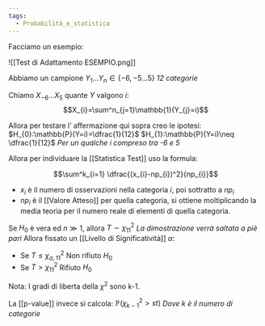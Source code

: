 ```yaml
---
tags:
  - Probabilità_e_statistica
---
```

Facciamo un esempio:

![[Test di Adattamento ESEMPIO.png]]

Abbiamo un campione $Y_{1}\dots Y_{n}\in\{-6,-5\dots5\}$ *12 categorie*

Chiamo $X_{-6}\dots X_{5}$ quante $Y$ valgono $i$:
$$X_{i}=\sum^n_{j=1}\mathbb{1}(Y_{j}=i)$$

Allora per testare l’ affermazione qui sopra creo le ipotesi:
$H_{0}:\mathbb{P}(Y=i)=\dfrac{1}{12}$
$H_{1}:\mathbb{P}(Y=i)\neq \dfrac{1}{12}$
*Per un qualche $i$ compreso tra -6 e 5*

Allora per individuare la [[Statistica Test]] uso la formula:

$$\sum^k_{i=1} \dfrac{(x_{i}-np_{i})^2}{np_{i}}$$
- $x_{i}$ è il numero di osservazioni nella categoria $i$, poi sottratto a $np_{i}$
- $np_{i}$ è il [[Valore Atteso]] per quella categoria, si ottiene moltiplicando la media teoria per il numero reale di elementi di quella categoria.


Se $H_{0}$ è vera ed $n\gg 1$, allora $T\sim \chi^2_{11}$ *La dimostrazione verrà saltata a piè pari*
Allora fissato un [[Livello di Significatività]] $\alpha$:
- Se $T\leq \chi^2_{\alpha,11}$ Non rifiuto $H_{0}$
- Se $T>\chi^2_{11}$ Rifiuto $H_{0}$

Nota: I gradi di liberta della $\chi^2$ sono k-1.

La [[p-value]] invece si calcola:
$\mathbb{P}(\chi^2_{k-1}>st)$ *Dove k è il numero di categorie*
